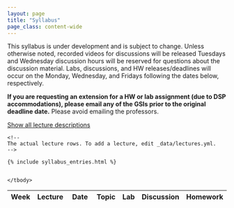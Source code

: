 ```yaml
---
layout: page
title: "Syllabus"
page_class: content-wide
---
```


This syllabus is under development and is subject to change. Unless otherwise noted, recorded videos for discussions will be released Tuesdays and Wednesday discussion hours will be reserved for questions about the discussion material. Labs, discussions, and HW releases/deadlines will occur on the Monday, Wednesday, and Fridays following the dates below, respectively.

**If you are requesting an extension for a HW or lab assignment (due to DSP accommodations), please email any of the GSIs prior to the original deadline date.** Please avoid emailing the professors.

<script>
  function get_buttom() {
    return document.getElementsByClassName('show_hide_description_click')[0];
  }

  function showCurrentWeekDescription() {
    const lectures = document.getElementsByClassName('lecture');

  for (var i = 0; i < lectures.length; i++ ) {
      let lecture = lectures[i];
      const { lectureWeek, lectureDate } = lecture.dataset;
      const lec_date = new Date(lectureDate + ' 23:59:59');

      if (current_date <= lec_date) {
        const descEls = document.getElementsByClassName(`description-week-${lectureWeek}`);
        for (var j = 0; j < descEls.length; j++) {
          descEl = descEls[j];
          descEl.hidden = null;
        }
        break;
      }
    }
  }

  function hideAllDescription() {
    const descEls = document.getElementsByClassName('lecture__description');
    for (var j = 0; j < descEls.length; j++) {
      descEl = descEls[j];
      descEl.hidden = "true";
    }
    showCurrentWeekDescription();

    const buttom = get_buttom();
    buttom.text = "Show all lecture descriptions";
    buttom.onclick=showAllDescription;
  }

  function showAllDescription() {
    const descEls = document.getElementsByClassName('lecture__description');
    for (var j = 0; j < descEls.length; j++) {
      descEl = descEls[j];
      descEl.hidden = null;
    }

    const buttom = get_buttom();
    buttom.text = "Hide all lecture descriptions";
    buttom.onclick=hideAllDescription;
  }

</script>
<a class="show_hide_description_click" href="javascript:void(0)" onclick="showAllDescription();">Show all lecture descriptions</a>


<div class="table-responsive">
  <table class="syllabus table" id="syllabus_table">
    <colgroup>
      <col width="65px">
      <col width="78px">
      <col width="115px">
      <col width="">
    </colgroup>
    <thead>
      <tr class="syllabus__header">
        <th> Week </th>
        <th> Lecture </th>
        <th> Date </th>
        <th> Topic </th>
        <th> Lab</th>
        <th> Discussion</th>
        <th> Homework </th>
      </tr>
    </thead>
    <tbody>

    <!--
    The actual lecture rows. To add a lecture, edit _data/lectures.yml.
    -->

    {% include syllabus_entries.html %}


    </tbody>
  </table>
</div>

<!--
Script to highlight the current lecture.
-->

<script type="text/javascript">
const current_date = new Date();
const lectures = document.getElementsByClassName('lecture');

for (var i = 0; i < lectures.length; i++ ) {
  let lecture = lectures[i];
  const { lectureWeek, lectureDate } = lecture.dataset;
  const lec_date = new Date(lectureDate + ' 23:59:59');

  // We need to find the first occurance of lecture that pass today's date
  if (current_date <= lec_date) {
    lecture.className += ' lecture--current';

    // Need to look up the week element since it might be in the row above
    const weekEl = document.getElementById(`lecture-week-${lectureWeek}`);
    weekEl.className += ' lecture__week--current';

    // We will show the description for lectures in the coming week
    const descEls = document.getElementsByClassName(`description-week-${lectureWeek}`);
    for (var j = 0; j < descEls.length; j++) {
      descEl = descEls[j];
      descEl.hidden = null;
    }

    break;
  }

  window.location.hash = `lecture-week-${lectureWeek}`;
}
</script>

